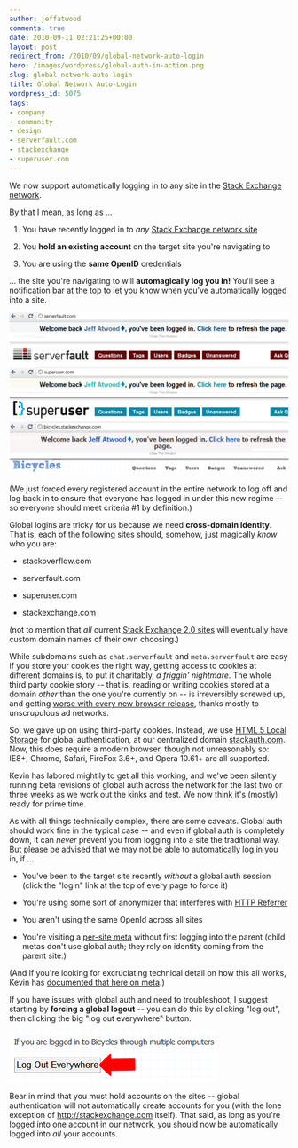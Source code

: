 ```yaml
---
author: jeffatwood
comments: true
date: 2010-09-11 02:21:25+00:00
layout: post
redirect_from: /2010/09/global-network-auto-login
hero: /images/wordpress/global-auth-in-action.png
slug: global-network-auto-login
title: Global Network Auto-Login
wordpress_id: 5075
tags:
- company
- community
- design
- serverfault.com
- stackexchange
- superuser.com
---
```


We now support automatically logging in to any site in the [Stack Exchange network](http://stackexchange.com/sites).

By that I mean, as long as ...





  1. You have recently logged in to _any_ [Stack Exchange network site](http://stackexchange.com/sites)

  2. You **hold an existing account** on the target site you're navigating to

  3. You are using the **same OpenID** credentials


... the site you're navigating to will **automagically log you in!** You'll see a notification bar at the top to let you know when you've automatically logged into a site.

![](/images/wordpress/global-auth-in-action.png)

(We just forced every registered account in the entire network to log off and log back in to ensure that everyone has logged in under this new regime -- so everyone should meet criteria #1 by definition.)

Global logins are tricky for us because we need **cross-domain identity**. That is, each of the following sites should, somehow, just magically _know_ who you are:





  * stackoverflow.com

  * serverfault.com

  * superuser.com

  * stackexchange.com


(not to mention that _all_ current [Stack Exchange 2.0 sites](http://stackexchange.com/sites) will eventually have custom domain names of their own choosing.)

While subdomains such as `chat.serverfault` and `meta.serverfault` are easy if you store your cookies the right way, getting access to cookies at different domains is, to put it charitably, _a friggin' nightmare_. The whole third party cookie story -- that is, reading or writing cookies stored at a domain _other_ than the one you're currently on -- is irreversibly screwed up, and getting [worse with every new browser release](http://squeeville.com/2010/02/03/third-party-cookies-in-safari-internet-explorer/), thanks mostly to unscrupulous ad networks.

So, we gave up on using third-party cookies. Instead, we use [HTML 5 Local Storage](http://diveintohtml5.org/storage.html) for global authentication, at our centralized domain [stackauth.com](http://stackauth.com). Now, this does require a modern browser, though not unreasonably so: IE8+, Chrome, Safari, FireFox 3.6+, and Opera 10.61+ are all supported.

Kevin has labored mightily to get all this working, and we've been silently running beta revisions of global auth across the network for the last two or three weeks as we work out the kinks and test. We now think it's (mostly) ready for prime time.

As with all things technically complex, there are some caveats. Global auth should work fine in the typical case -- and even if global auth is completely down, it can _never_ prevent you from logging into a site the traditional way. But please be advised that we may not be able to automatically log in you in, if ...





  * You've been to the target site recently _without_ a global auth session (click the "login" link at the top of every page to force it)

  * You're using some sort of anonymizer that interferes with [HTTP Referrer](http://en.wikipedia.org/wiki/HTTP_referrer)

  * You aren't using the same OpenId across all sites

  * You're visiting a [per-site meta](http://blog.stackoverflow.com/2010/07/new-per-site-metas/) without first logging into the parent (child metas don't use global auth; they rely on identity coming from the parent site.)


(And if you're looking for excruciating technical detail on how this all works, Kevin has [documented that here on meta](http://meta.stackoverflow.com/questions/64260/how-does-sos-new-auto-login-feature-work/64274#64274).)

If you have issues with global auth and need to troubleshoot, I suggest starting by **forcing a global logout** -- you can do this by clicking "log out", then clicking the big "log out everywhere" button.

![](/images/wordpress/log-out-everywhere-button.png)

Bear in mind that you must hold accounts on the sites  -- global authentication will not automatically create accounts for you (with the lone exception of http://stackexchange.com itself). That said, as long as you're logged into one account in our network, you should now be automatically logged into _all_ your accounts.
